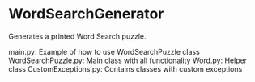 # WordSearchGenerator
Generates a printed Word Search puzzle.

main.py: Example of how to use WordSearchPuzzle class
WordSearchPuzzle.py: Main class with all functionality
Word.py: Helper class
CustomExceptions.py: Contains classes with custom exceptions
